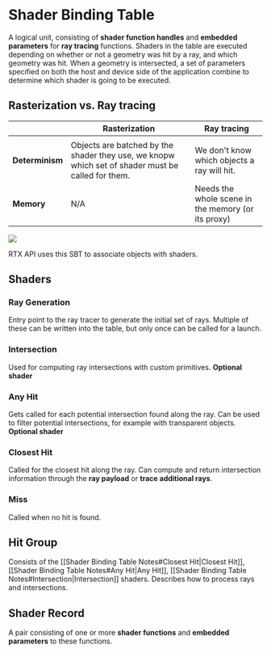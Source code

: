 # Shader Binding Table

A logical unit, consisting of **shader function handles** and **embedded parameters** for **ray tracing** functions.
Shaders in the table are executed depending on whether or not a geometry was hit by a ray, and which geometry was hit.
When a geometry is intersected, a set of parameters specified on both the host and device side of the application combine to determine which shader is going to be executed.

## Rasterization vs. Ray tracing 

|                 | Rasterization                                                                                     | Ray tracing                                        |
| --------------- | ------------------------------------------------------------------------------------------------- | -------------------------------------------------- |
|                 |                                                                                                   |                                                    |
| **Determinism** | Objects are batched by the shader they use, we knopw which set of shader must be called for them. | We don't know which objects a ray will hit.        |
| **Memory**      | N/A                                                                                               | Needs the whole scene in the memory (or its proxy) |
![](https://www.willusher.io/img/rtx-execution-model.svg)

RTX API uses this SBT to associate objects with shaders.

## Shaders
### Ray Generation
Entry point to the ray tracer to generate the initial set of rays.
Multiple of these can be written into the table, but only once can be called for a launch.

### Intersection
Used for computing ray intersections with custom primitives.
**Optional shader**

### Any Hit
Gets called for each potential intersection found along the ray.
Can be used to filter potential intersections, for example with transparent objects.
**Optional shader**

### Closest Hit
Called for the closest hit along the ray.
Can compute and return intersection information through the **ray payload** or **trace additional rays**.

### Miss
Called when no hit is found.

## Hit Group
Consists of the [[Shader Binding Table Notes#Closest Hit|Closest Hit]], [[Shader Binding Table Notes#Any Hit|Any Hit]], [[Shader Binding Table Notes#Intersection|Intersection]] shaders.
Describes how to process rays and intersections.

## Shader Record
A pair consisting of one or more **shader functions** and **embedded parameters** to these functions.